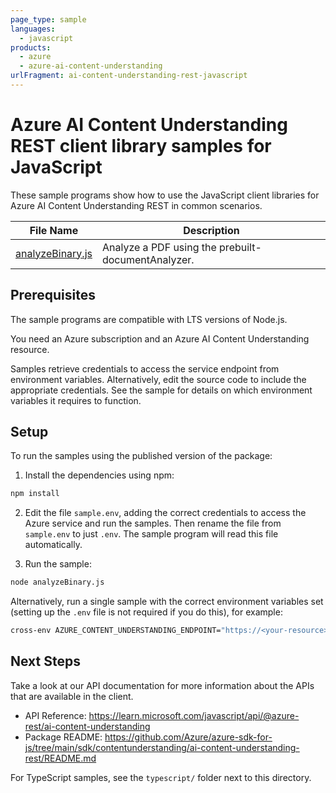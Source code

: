 ```yaml
---
page_type: sample
languages:
  - javascript
products:
  - azure
  - azure-ai-content-understanding
urlFragment: ai-content-understanding-rest-javascript
---
```


# Azure AI Content Understanding REST client library samples for JavaScript

These sample programs show how to use the JavaScript client libraries for Azure AI Content Understanding REST in common scenarios.

| File Name | Description |
| --- | --- |
| [analyzeBinary.js](analyzeBinary.js) | Analyze a PDF using the prebuilt-documentAnalyzer. |

## Prerequisites

The sample programs are compatible with LTS versions of Node.js.

You need an Azure subscription and an Azure AI Content Understanding resource.

Samples retrieve credentials to access the service endpoint from environment variables. Alternatively, edit the source code to include the appropriate credentials. See the sample for details on which environment variables it requires to function.

## Setup

To run the samples using the published version of the package:

1. Install the dependencies using npm:

```bash
npm install
```

2. Edit the file `sample.env`, adding the correct credentials to access the Azure service and run the samples. Then rename the file from `sample.env` to just `.env`. The sample program will read this file automatically.

3. Run the sample:

```bash
node analyzeBinary.js
```

Alternatively, run a single sample with the correct environment variables set (setting up the `.env` file is not required if you do this), for example:

```bash
cross-env AZURE_CONTENT_UNDERSTANDING_ENDPOINT="https://<your-resource>.cognitiveservices.azure.com/" node analyzeBinary.js
```

## Next Steps

Take a look at our API documentation for more information about the APIs that are available in the client.

- API Reference: https://learn.microsoft.com/javascript/api/@azure-rest/ai-content-understanding
- Package README: https://github.com/Azure/azure-sdk-for-js/tree/main/sdk/contentunderstanding/ai-content-understanding-rest/README.md

For TypeScript samples, see the `typescript/` folder next to this directory.
